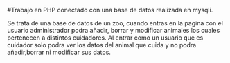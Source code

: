 #Trabajo en PHP conectado con una base de datos realizada en mysqli.

Se trata de una base de datos de un zoo, cuando entras en la pagina con el usuario administrador podra añadir, borrar y modificar animales
los cuales pertenecen a distintos cuidadores. Al entrar como un usuario que es cuidador solo podra ver los datos del animal que cuida 
y no podra añadir,borrar ni modificar sus datos.
